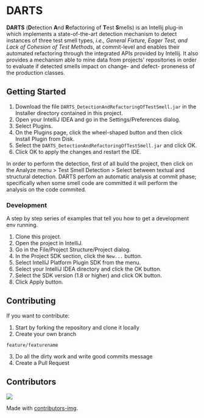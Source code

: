 # DARTS

**DARTS** (**D**etection **A**nd **R**efactoring of **T**est **S**mells) is an Intellij plug-in which implements a state-of-the-art detection mechanism to detect instances of three test smell types, *i.e., General Fixture, Eager Test, and Lack of Cohesion of Test Methods*, at commit-level and enables their automated refactoring through the integrated APIs provided by Intellij. 
It also provides a mechanism able to mine data from projects' repositories in order to evaluate if detected smells impact on change- and defect- proneness of the production classes.

## Getting Started

1. Download the file `DARTS_DetectionAndRefactoringOfTestSmell.jar` in the Installer directory contained in this project.
2. Open your IntelliJ IDEA and go in the Settings/Preferences dialog.
3. Select Plugins.
4. On the Plugins page, click the wheel-shaped button and then click Install Plugin from Disk.
5. Select the `DARTS_DetectionAndRefactoringOfTestSmell.jar` and click OK.
6. Click OK to apply the changes and restart the IDE.

In order to perform the detection, first of all build the project, then click on the Analyze menu > Test Smell Detection > Select between textual and structural detection.
DARTS perfom an automatic analysis at commit phase; specifically when some smell code are committed it will perform the analysis on the code commited.

### Development

A step by step series of examples that tell you how to get a development env running.

1. Clone this project.
2. Open the project in IntelliJ.
3. Go in the File/Project Structure/Project dialog.
4. In the Project SDK section, click the `New...` button.
5. Select IntelliJ Platform Plugin SDK from the menu.
6. Select your IntelliJ IDEA directory and click the OK button.
7. Select the SDK version (1.8 or higher) and click OK button.
8. Click Apply button.

## Contributing

If you want to contribute:
1. Start by forking the repository and clone it locally
2. Create your own branch
```
feature/featurename
```
3. Do all the dirty work and write good commits message
4. Create a Pull Request


## Contributors

<a href="https://github.com/StefanoLambiase/DARTS/graphs/contributors">
  <img src="https://contrib.rocks/image?repo=StefanoLambiase/DARTS" />
</a>

Made with [contributors-img](https://contrib.rocks).
